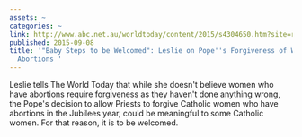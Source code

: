 ```yaml
---
assets: ~
categories: ~
link: http://www.abc.net.au/worldtoday/content/2015/s4304650.htm?site=riverina
published: 2015-09-08
title: '"Baby Steps to be Welcomed": Leslie on Pope''s Forgiveness of Women who Have
  Abortions '
---
```

Leslie tells The World Today that while she doesn't believe women who have abortions require forgiveness as they haven't done anything wrong, the Pope's decision to allow Priests to forgive Catholic women who have abortions in the Jubilees year, could be meaningful to some Catholic women. For that reason, it is to be welcomed. 